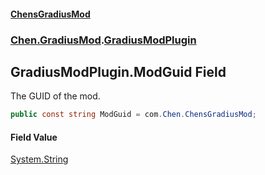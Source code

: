 
#### [ChensGradiusMod](index 'index')

### [Chen.GradiusMod](neHTXX+yFsk1RpXqjkv9zg 'Chen.GradiusMod').[GradiusModPlugin](l92m4Dah9rvPq366O3unNQ 'Chen.GradiusMod.GradiusModPlugin')

## GradiusModPlugin.ModGuid Field
The GUID of the mod.  
```csharp
public const string ModGuid = com.Chen.ChensGradiusMod;
```

#### Field Value
[System.String](https://docs.microsoft.com/en-us/dotnet/api/System.String 'System.String')
